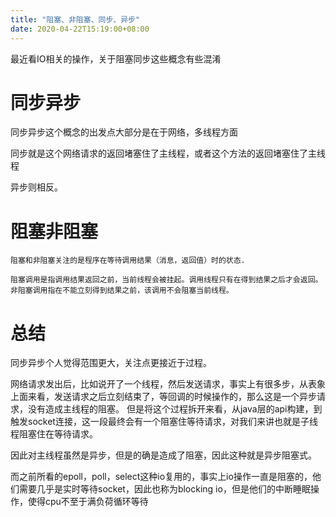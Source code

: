 ```yaml
---
title: "阻塞、非阻塞、同步、异步"
date: 2020-04-22T15:19:00+08:00
---
```


最近看IO相关的操作，关于阻塞同步这些概念有些混淆

# 同步异步

同步异步这个概念的出发点大部分是在于网络，多线程方面

同步就是这个网络请求的返回堵塞住了主线程，或者这个方法的返回堵塞住了主线程

异步则相反。

# 阻塞非阻塞

```
阻塞和非阻塞关注的是程序在等待调用结果（消息，返回值）时的状态.

阻塞调用是指调用结果返回之前，当前线程会被挂起。调用线程只有在得到结果之后才会返回。
非阻塞调用指在不能立刻得到结果之前，该调用不会阻塞当前线程。
```

# 总结

同步异步个人觉得范围更大，关注点更接近于过程。

网络请求发出后，比如说开了一个线程，然后发送请求，事实上有很多步，从表象上面来看，发送请求之后立刻结束了，等回调的时候操作的，那么这是一个异步请求，没有造成主线程的阻塞。
但是将这个过程拆开来看，从java层的api构建，到触发socket连接，这一段最终会有一个阻塞住等待请求，对我们来讲也就是子线程阻塞住在等待请求。

因此对主线程虽然是异步，但是的确是造成了阻塞，因此这种就是异步阻塞式。

而之前所看的epoll，poll，select这种io复用的，事实上io操作一直是阻塞的，他们需要几乎是实时等待socket，因此也称为blocking io，但是他们的中断睡眠操作，使得cpu不至于满负荷循环等待

